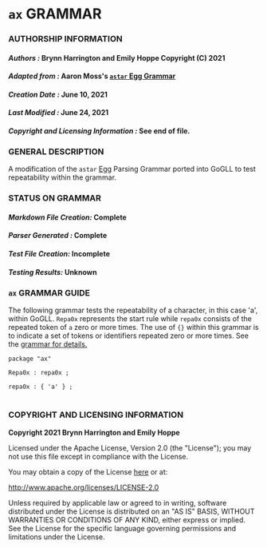 # **`ax` GRAMMAR**

### **AUTHORSHIP INFORMATION**
#### *Authors :* Brynn Harrington and Emily Hoppe Copyright (C) 2021
#### *Adapted from :* Aaron Moss's [`astar` Egg Grammar](https://github.com/bruceiv/egg/blob/deriv/grammars/abc.egg)
#### *Creation Date :* June 10, 2021 
#### *Last Modified :* June 24, 2021
#### *Copyright and Licensing Information :* See end of file.

### **GENERAL DESCRIPTION**
A modification of the `astar` [Egg](https://github.com/bruceiv/egg/blob/deriv/grammars/astar.egg) Parsing Grammar ported into GoGLL to test repeatability within the grammar. 

### **STATUS ON GRAMMAR**
#### *Markdown File Creation:* Complete
#### *Parser Generated :* Complete
#### *Test File Creation:* Incomplete
#### *Testing Results:* Unknown

### **`ax` GRAMMAR GUIDE**
The following grammar tests the repeatability of a character, in this case 'a', within GoGLL. `Repa0x` represents the start rule while `repa0x` consists of the repeated token of `a` zero or more times. The use of `{}` within this grammar is to indicate a set of tokens or identifiers repeated zero or more times. See the [grammar for details.](../../gogll.md)

```
package "ax"

Repa0x : repa0x ;

repa0x : { 'a' } ;
```
#
### **COPYRIGHT AND LICENSING INFORMATION**
**Copyright 2021 Brynn Harrington and Emily Hoppe**

Licensed under the Apache License, Version 2.0 (the "License"); you may not use this file except in compliance with the License.

You may obtain a copy of the License [here](http://www.apache.org/licenses/LICENSE-2.0) or at:

http://www.apache.org/licenses/LICENSE-2.0

Unless required by applicable law or agreed to in writing, software distributed under the License is distributed on an "AS IS" BASIS, WITHOUT WARRANTIES OR CONDITIONS OF ANY KIND, either express or implied. See the License for the specific language governing permissions and limitations under the License.

